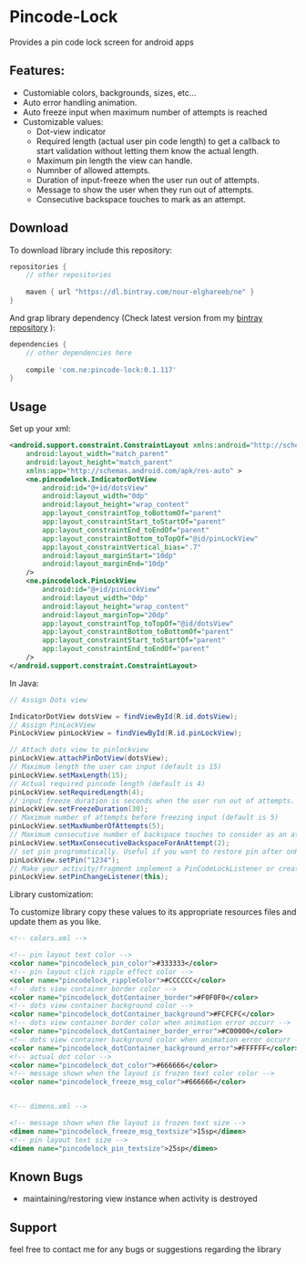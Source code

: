 # Pincode-Lock
Provides a pin code lock screen for android apps

## Features:
  * Customiable colors, backgrounds, sizes, etc...
  * Auto error handling animation.
  * Auto freeze input when maximum number of attempts is reached
  * Customizable values:
    - Dot-view indicator
    - Required length (actual user pin code length) to get a callback to start validation without letting them know the actual length.
    - Maximum pin length the view can handle.
    - Numnber of allowed attempts.
    - Duration of input-freeze when the user run out of attempts.
    - Message to show the user when they run out of attempts.
    - Consecutive backspace touches to mark as an attempt.     		
## Download
To download library include this repository:
```gradle
repositories {
	// other repositories
	
	maven { url "https://dl.bintray.com/nour-elghareeb/ne" }
}
```
And grap library dependency (Check latest version from my [bintray repository](https://bintray.com/nour-elghareeb/ne/pincode-lock) ):
```gradle
dependencies {
	// other dependencies here 
	
	compile 'com.ne:pincode-lock:0.1.117'
}
```
## Usage
Set up your xml:
```xml
<android.support.constraint.ConstraintLayout xmlns:android="http://schemas.android.com/apk/res/android"
    android:layout_width="match_parent"
    android:layout_height="match_parent"
    xmlns:app="http://schemas.android.com/apk/res-auto" >
	<ne.pincodelock.IndicatorDotView
		android:id="@+id/dotsView"
		android:layout_width="0dp"
		android:layout_height="wrap_content"
		app:layout_constraintTop_toBottomOf="parent"
		app:layout_constraintStart_toStartOf="parent"
		app:layout_constraintEnd_toEndOf="parent"
		app:layout_constraintBottom_toTopOf="@id/pinLockView"
		app:layout_constraintVertical_bias=".7"
		android:layout_marginStart="10dp"
		android:layout_marginEnd="10dp"
	/>
	<ne.pincodelock.PinLockView
		android:id="@+id/pinLockView"
		android:layout_width="0dp"
		android:layout_height="wrap_content"
		android:layout_marginTop="20dp"
		app:layout_constraintTop_toTopOf="@id/dotsView"
		app:layout_constraintBottom_toBottomOf="parent"
		app:layout_constraintStart_toStartOf="parent"
		app:layout_constraintEnd_toEndOf="parent"
	/>
</android.support.constraint.ConstraintLayout>
```

In Java:
```java
// Assign Dots view

IndicatorDotView dotsView = findViewById(R.id.dotsView);
// Assign PinLockView
PinLockView pinLockView = findViewById(R.id.pinLockView);

// Attach dots view to pinlockview
pinLockView.attachPinDotView(dotsView);
// Maximum length the user can input (default is 15)
pinLockView.setMaxLength(15);
// Actual required pincode length (default is 4)
pinLockView.setRequiredLength(4);
// input freeze duration is seconds when the user run out of attempts. (default is 30 seconds)
pinLockView.setFreezeDuration(30);
// Maximum number of attempts before freezing input (default is 5)
pinLockView.setMaxNumberOfAttempts(5);
// Maximum consecutive number of backspace touches to consider as an attempt (default is 2)
pinLockView.setMaxConsecutiveBackspaceForAnAttempt(2);
// set pin progromatically. Useful if you want to restore pin after onRestoreInstance 
pinLockView.setPin("1234");
// Make your activity/fragment implement a PinCodeLockListener or create a new instance and set a listener.
pinLockView.setPinChangeListener(this);
```

Library customization:

To customize library copy these values to its appropriate resources files and update them as you like.
```xml
<!-- colors.xml -->

<!-- pin layout text color -->
<color name="pincodelock_pin_color">#333333</color>
<!-- pin layout click ripple effect color -->
<color name="pincodelock_rippleColor">#CCCCCC</color>
<!-- dots view container border color -->
<color name="pincodelock_dotContainer_border">#F0F0F0</color>
<!-- dots view container background color -->
<color name="pincodelock_dotContainer_background">#FCFCFC</color>
<!-- dots view container border color when animation error occurr -->
<color name="pincodelock_dotContainer_border_error">#C00000</color>
<!-- dots view container background color when animation error occurr -->
<color name="pincodelock_dotContainer_background_error">#FFFFFF</color>
<!-- actual dot color -->
<color name="pincodelock_dot_color">#666666</color>
<!-- message shown when the layout is frozen text color color -->
<color name="pincodelock_freeze_msg_color">#666666</color>


<!-- dimens.xml -->

<!-- message shown when the layout is frozen text size -->
<dimen name="pincodelock_freeze_msg_textsize">15sp</dimen>
<!-- pin layout text size -->
<dimen name="pincodelock_pin_textsize">25sp</dimen>
```

## Known Bugs
* maintaining/restoring view instance when activity is destroyed

## Support 
feel free to contact me for any bugs or suggestions regarding the library

